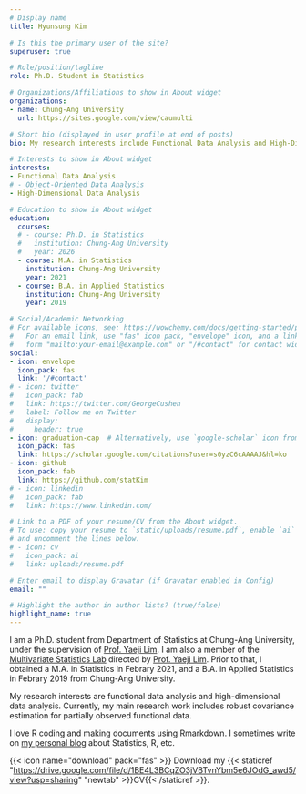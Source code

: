 ```yaml
---
# Display name
title: Hyunsung Kim

# Is this the primary user of the site?
superuser: true

# Role/position/tagline
role: Ph.D. Student in Statistics

# Organizations/Affiliations to show in About widget
organizations:
- name: Chung-Ang University
  url: https://sites.google.com/view/caumulti

# Short bio (displayed in user profile at end of posts)
bio: My research interests include Functional Data Analysis and High-Dimensional Data Analysis.

# Interests to show in About widget
interests:
- Functional Data Analysis
# - Object-Oriented Data Analysis
- High-Dimensional Data Analysis

# Education to show in About widget
education:
  courses:
  # - course: Ph.D. in Statistics
  #   institution: Chung-Ang University
  #   year: 2026
  - course: M.A. in Statistics
    institution: Chung-Ang University
    year: 2021
  - course: B.A. in Applied Statistics
    institution: Chung-Ang University
    year: 2019

# Social/Academic Networking
# For available icons, see: https://wowchemy.com/docs/getting-started/page-builder/#icons
#   For an email link, use "fas" icon pack, "envelope" icon, and a link in the
#   form "mailto:your-email@example.com" or "/#contact" for contact widget.
social:
- icon: envelope
  icon_pack: fas
  link: '/#contact'
# - icon: twitter
#   icon_pack: fab
#   link: https://twitter.com/GeorgeCushen
#   label: Follow me on Twitter
#   display:
#     header: true
- icon: graduation-cap  # Alternatively, use `google-scholar` icon from `ai` icon pack
  icon_pack: fas
  link: https://scholar.google.com/citations?user=s0yzC6cAAAAJ&hl=ko
- icon: github
  icon_pack: fab
  link: https://github.com/statKim
# - icon: linkedin
#   icon_pack: fab
#   link: https://www.linkedin.com/

# Link to a PDF of your resume/CV from the About widget.
# To use: copy your resume to `static/uploads/resume.pdf`, enable `ai` icons in `params.toml`,
# and uncomment the lines below.
# - icon: cv
#   icon_pack: ai
#   link: uploads/resume.pdf

# Enter email to display Gravatar (if Gravatar enabled in Config)
email: ""

# Highlight the author in author lists? (true/false)
highlight_name: true
---
```


I am a Ph.D. student from Department of Statistics at Chung-Ang University, under the supervision of [Prof. Yaeji Lim](https://sites.google.com/site/yaejilim).
I am also a member of the [Multivariate Statistics Lab](https://sites.google.com/view/caumulti) directed by [Prof. Yaeji Lim](https://sites.google.com/site/yaejilim).
Prior to that, I obtained a M.A. in Statistics in Febrary 2021, and a B.A. in Applied Statistics  in Febrary 2019 from Chung-Ang University.

My research interests are functional data analysis and high-dimensional data analysis.
Currently, my main research work includes robust covariance estimation for partially observed functional data.

I love R coding and making documents using Rmarkdown.
I sometimes write on [my personal blog](https://statkim.github.io/) about Statistics, R, etc.

<!--
I have broad research interests in methodology and theory in causal inference, reinforcement learning, graphical model, and their interchanges, to establish reliable, powerful, and interpretable solutions to wide real-world problems. Currently, my main research work includes individualized optimal decision making with complex data, policy evaluation in reinforcement/deep learning, and causal discovery for high-dimensional individual mediation analysis, directly motivated by precision medicine, customized economics, personalized marketing, modern epidemiology, etc.
-->

{{< icon name="download" pack="fas" >}} Download my {{< staticref "https://drive.google.com/file/d/1BE4L3BCqZO3jVBTvnYbm5e6JOdG_awd5/view?usp=sharing" "newtab" >}}CV{{< /staticref >}}.
